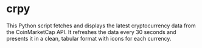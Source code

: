 # crpy
This Python script fetches and displays the latest cryptocurrency data from the CoinMarketCap API. It refreshes the data every 30 seconds and presents it in a clean, tabular format with icons for each currency.
